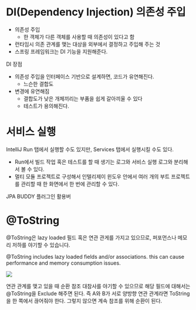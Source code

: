 # DI(Dependency Injection) 의존성 주입

- 의존성 주입 
	- 한 객체가 다른 객체를 사용할 때 의존성이 있다고 함
- 런타임시 의존 관계를 맺는 대상을 외부에서 결정하고 주입해 주는 것
- 스프링 프레임워크는 DI 기능을 지원해준다. 

DI 장점
- 의존성 주입을 인터페이스 기반으로 설계하면, 코드가 유연해진다. 
	- 느슨한 결합도
- 변경에 유연해짐
	- 결합도가 낮은 개체끼리는 부품을 쉽게 갈아끼울 수 있다
	- 테스트가 용의해진다. 



# 서비스 실행 

IntelliJ Run 탭에서 실행할 수도 있지만, Services 탭에서 실행시킬 수도 있다.

- Run에서 빌드 작업 혹은 테스트를 할 때 생기는 로그와 서비스 실행 로그와 분리해서 볼 수 있다. 
- 멀티 모듈 프로젝트로 구성해서 인텔리제이 윈도우 안에서 여러 개의 부트 프로젝트를 관리할 때 한 화면에서 한 번에 관리할 수 있다. 


JPA BUDDY  플러그인 활용버 




# @ToString

@ToString은 lazy loaded 필드 혹은 연관 관게를 가지고 있으므로, 퍼포먼스나 메모리 저하를 야기할 수 있습니다. 

@ToString includes lazy loaded fields and/or associations. this can cause performance and memory consumption issues.

![](https://i.imgur.com/E04Z2lV.png)

연관 관계를 맺고 있을 때 순환 참조 대참사를 야기할 수 있으므로 해당 필드에 대해서는 @ToString을 Exclude 해주면 된다. 
즉 A와 B가 서로 양방향 연관 관계라면 ToString 을 한 쪽에서 끊어줘야 한다. 그렇지 않으면 계속 참조를 위해 순환이 된다. 





